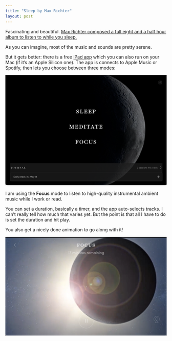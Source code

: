 ```yaml
---
title: "Sleep by Max Richter"
layout: post
---
```


Fascinating and beautiful. [Max Richter composed a full eight and a half hour album to listen to while you sleep. ](https://en.wikipedia.org/wiki/Sleep_(album))

As you can imagine, most of the music and sounds are pretty serene.

But it gets better: there is a free [iPad app](https://apps.apple.com/de/app/sleep-by-max-richter/id1509084936?l=en-GB) which you can also run on your Mac (if it’s an Apple Silicon one). The app is connects to Apple Music or Spotify, then lets you choose between three modes: 

![Sleep app modes](/assets/images/sleep-app-start.png)

I am using the **Focus** mode to listen to high-quality instrumental ambient music while I work or read. 

You can set a duration, basically a timer, and the app auto-selects tracks. I can’t really tell how much that varies yet. But the point is that all I have to do is set the duration and hit play.

You also get a nicely done animation to go along with it!

![animation](/assets/images/sleep-app-max-richter.png)
